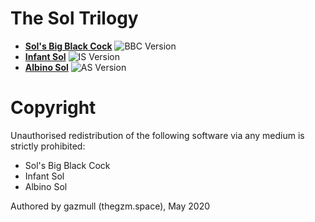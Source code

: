 # The Sol Trilogy
- [**Sol's Big Black Cock**](bbc/README.md) ![BBC Version](https://img.shields.io/badge/BBC-v0.10.0-orange)
- [**Infant Sol**](is/README.md) ![IS Version](https://img.shields.io/badge/IS-v0.8.4-orange)
- [**Albino Sol**](as/README.md) ![AS Version](https://img.shields.io/badge/AS-v0.1.0-A6C2E6)

# Copyright
Unauthorised redistribution of the following software via any medium is strictly prohibited:
 - Sol's Big Black Cock
 - Infant Sol
 - Albino Sol

Authored by gazmull (thegzm.space), May 2020
